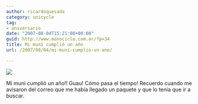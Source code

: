 ```yaml
---
author: ricardoquesada
category: unicycle
tag:
- aniversario
date: "2007-08-04T15:21:00+00:00"
guid: http://www.monociclo.com.ar/?p=34
title: Mi muni cumplió un año
url: /2007/08/04/mi-muni-cumplio-un-ano/

---
```


[![](/wp-content/uploads/2007/08/df8f7-torta.jpg?w=300)](/wp-content/uploads/2007/08/df8f7-torta.jpg)

Mi muni cumplió un año!! Guau! Cómo pasa el tiempo! Recuerdo cuando me avisaron
del correo que me había llegado un paquete y que lo tenía que ir a buscar.
